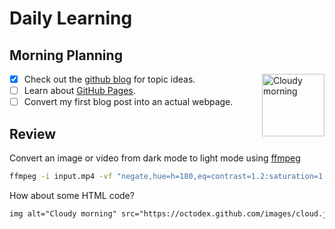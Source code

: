 # Daily Learning

## Morning Planning
<img alt="Cloudy morning" src="https://octodex.github.com/images/cloud.jpg" width="100" align="right">

- [x] Check out the [github blog](https://github.blog/) for topic ideas.
- [ ] Learn about [GitHub Pages](https://skills.github.com/#first-day-on-github).
- [ ] Convert my first blog post into an actual webpage.

## Review
Convert an image or video from dark mode to light mode using [ffmpeg](https://www.ffmpeg.org)

```bash
ffmpeg -i input.mp4 -vf "negate,hue=h=180,eq=contrast=1.2:saturation=1.1" output.mp4
```

How about some HTML code?
```html
img alt="Cloudy morning" src="https://octodex.github.com/images/cloud.jpg" width="100" align="right"
```
